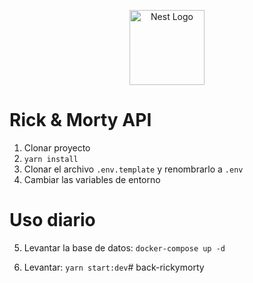 <p align="center">
  <a href="http://nestjs.com/" target="blank"><img src="https://nestjs.com/img/logo-small.svg" width="120" alt="Nest Logo" /></a>
</p>


# Rick & Morty API

1. Clonar proyecto
2. ```yarn install```
3. Clonar el archivo ```.env.template``` y renombrarlo a ```.env```
4. Cambiar las variables de entorno

# Uso diario

5. Levantar la base de datos: ```docker-compose up -d```

6. Levantar: ```yarn start:dev```#   b a c k - r i c k y m o r t y  
 